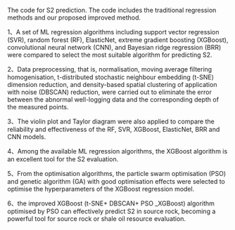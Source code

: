 The code for S2 prediction. The code includes the traditional regression methods and our proposed improved method.

1、A set of ML regression algorithms including support vector regression (SVR), random forest (RF), ElasticNet, extreme gradient boosting (XGBoost), convolutional neural network (CNN), and Bayesian ridge regression (BRR) were compared to select the most suitable algorithm for predicting S2.

2、Data preprocessing, that is, normalisation, moving average filtering homogenisation, t-distributed stochastic neighbour embedding (t-SNE) dimension reduction, and density-based spatial clustering of application with noise (DBSCAN) reduction, were carried out to eliminate the error between the abnormal well-logging data and the corresponding depth of the measured points.

3、The violin plot and Taylor diagram were also applied to compare the reliability and effectiveness of the RF, SVR, XGBoost, ElasticNet, BRR and CNN models.

4、Among the available ML regression algorithms, the XGBoost algorithm is an excellent tool for the S2 evaluation.

5、From the optimisation algorithms, the particle swarm optimisation (PSO) and genetic algorithm (GA) with good optimisation effects were selected to optimise the hyperparameters of the XGBoost regression model.

6、the improved XGBoost (t-SNE+ DBSCAN+ PSO _XGBoost) algorithm optimised by PSO can effectively predict S2 in source rock, becoming a powerful tool for source rock or shale oil resource evaluation.
